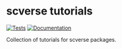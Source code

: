 # scverse tutorials

[![Tests](https://img.shields.io/github/workflow/status/scverse-tutorials/Test/main)](https://github.com/your_github_username/scverse-doc/actions/workflows/test.yml)
[![Documentation](https://img.shields.io/readthedocs/scverse-doc)](https://github.com/your_github_username/scverse-doc/actions/workflows/test.yml)


Collection of tutorials for scverse packages.
